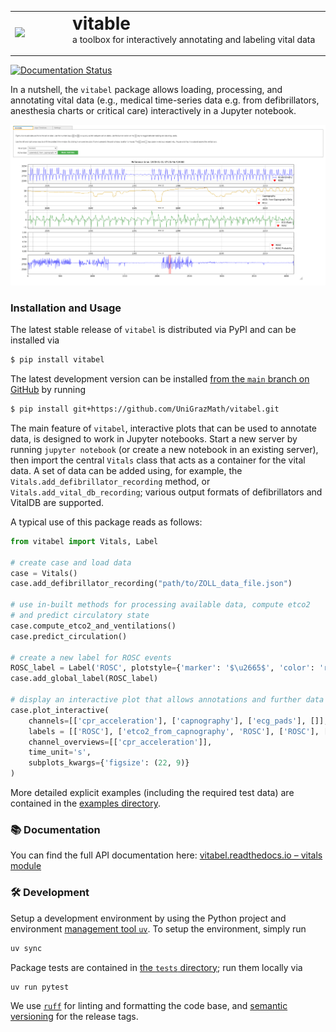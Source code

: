 <table width="100%">
  <tr>
    <td width="170"><img src="https://raw.githubusercontent.com/UniGrazMath/vitabel/main/assets/logo/Vitabel_Logo.png" width="150"></td>
    <td width="850">
      <b><h1 style="margin: 0;">vitable</h1></b>
      <p style="margin-top: 0;">a toolbox for interactively annotating and labeling vital data</p>
    </td>
  </tr>
</table>

[![Documentation Status](https://readthedocs.org/projects/vitabel/badge/?version=latest)](https://vitabel.readthedocs.io/en/latest/autoapi/vitabel/vitals/index.html)

In a nutshell, the `vitabel` package allows loading, processing, and annotating vital
data (e.g., medical time-series data e.g. from defibrillators, anesthesia charts or critical care) interactively in a Jupyter notebook.

![vitabel annotation screenshot](assets/vitabel-demo.png)

### Installation and Usage

The latest stable release of `vitabel` is distributed via PyPI and can be installed via
```sh
$ pip install vitabel
```

The latest development version can be installed [from the `main` branch on
GitHub](https://github.com/UniGrazMath/vitabel) by running
```sh
$ pip install git+https://github.com/UniGrazMath/vitabel.git
```

The main feature of `vitabel`, interactive plots that can be used to annotate data,
is designed to work in Jupyter notebooks. Start a new server by running `jupyter notebook`
(or create a new notebook in an existing server), then import the central `Vitals` class
that acts as a container for the vital data. A set of data can be added using, for example,
the `Vitals.add_defibrillator_recording` method, or `Vitals.add_vital_db_recording`; various output formats of defibrillators
and VitalDB are supported.  

A typical use of this package reads as follows:

```py
from vitabel import Vitals, Label

# create case and load data
case = Vitals()
case.add_defibrillator_recording("path/to/ZOLL_data_file.json")

# use in-built methods for processing available data, compute etco2
# and predict circulatory state
case.compute_etco2_and_ventilations()
case.predict_circulation()

# create a new label for ROSC events
ROSC_label = Label('ROSC', plotstyle={'marker': '$\u2665$', 'color': 'red', 'ms': 10, 'linestyle': ''})
case.add_global_label(ROSC_label)

# display an interactive plot that allows annotations and further data adjustments
case.plot_interactive(
    channels=[['cpr_acceleration'], ['capnography'], ['ecg_pads'], []],
    labels = [['ROSC'], ['etco2_from_capnography', 'ROSC'], ['ROSC'], ['ROSC', 'rosc_probability']],
    channel_overviews=[['cpr_acceleration']],
    time_unit='s',
    subplots_kwargs={'figsize': (22, 9)}
)
```

More detailed explicit examples (including the required test data) are
contained in the [examples directory](/examples/).

### 📚 Documentation

You can find the full API documentation here: [vitabel.readthedocs.io – vitals module](https://vitabel.readthedocs.io/en/latest/autoapi/vitabel/vitals/index.html)

### 🛠️ Development

Setup a development environment by using the Python project and environment [management
tool `uv`](https://docs.astral.sh/uv/). To setup the environment, simply run
```sh
uv sync
```

Package tests are contained in [the `tests` directory](/tests/); run them locally via
```sh
uv run pytest
```

We use [`ruff`](https://docs.astral.sh/ruff/) for linting and formatting the code base,
and [semantic versioning](https://semver.org/) for the release tags.
